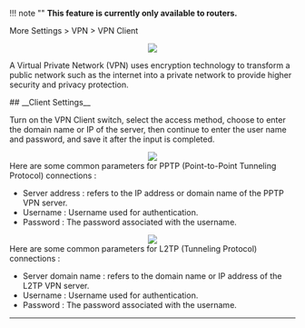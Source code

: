 <!--<style>
    .text {
        font-size: 21px; 
    }
</style>
-->
!!! note ""
	__This feature is currently only available to routers.__

More Settings > VPN  > VPN Client
	<div style="text-align: center;">
		<img class="boxshadow" src="/images/vpn00.png">
	</div>
<p class="text">
A Virtual Private Network (VPN) uses encryption technology to transform a public network such as the internet into a private network to provide higher security and privacy protection.
</p>
## __Client Settings__
<p class="text">
Turn on the VPN Client switch, select the access method, choose to enter the domain name or IP of the server, then continue to enter the user name and password, and save it after the input is completed.
</p>
<div style="text-align: center;">
    <img class="boxshadow" src="/images/vpn01.png">
</div>
Here are some common parameters for PPTP (Point-to-Point Tunneling Protocol) connections :

- Server address : refers to the IP address or domain name of the PPTP VPN server.
- Username : Username used for authentication.
- Password : The password associated with the username.
<div style="text-align: center;">
    <img class="boxshadow" src="/images/vpn02.png">
</div>
Here are some common parameters for L2TP (Tunneling Protocol) connections :

- Server domain name : refers to the domain name or IP address of the L2TP VPN server.
- Username : Username used for authentication.
- Password : The password associated with the username.

---